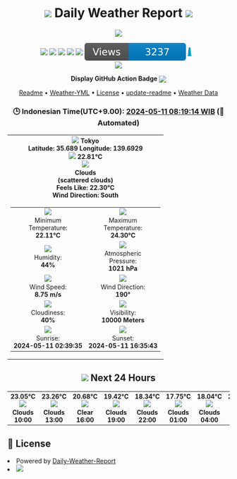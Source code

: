 # <h1 align='center'><img height='35' src='images/cloud.png'> Daily Weather Report <img height='35' src='images/cloud.png'></h1>
<p align=center><img align=center height='80' src=images/logo_white_cropped.png></p>

<p align="center"><a href="https://github.com/azrielbsi/Daily-Weather-Report/graphs/contributors"><img align="center" src="https://img.shields.io/github/contributors/azrielbsi/Daily-Weather-Report"></a> <a href="https://github.com/azrielbsi/Daily-Weather-Report/issues"><img align="center" src="https://img.shields.io/github/issues/azrielbsi/Daily-Weather-Report"></a> <a href="https://github.com/azrielbsi/Daily-Weather-Report/pulls"><img align="center" src="https://img.shields.io/badge/PRs-welcome-brightgreen.svg?style=shields"></a> <a href="https://github.com/azrielbsi/Daily-Weather-Report/pulls"><img align="center" src="https://img.shields.io/github/issues-pr/azrielbsi/Daily-Weather-Report"></a> <a href="https://github.com/azrielbsi/Daily-Weather-Report/commits/main/"><img align="center" src="https://img.shields.io/github/commit-activity/m/azrielbsi/Daily-Weather-Report"></a> <img align="center" src="https://github.com/Julius-Ulee/github-profile-views-counter/blob/master/svg/736731255/badge.svg"> <img height='20' align="center" src="https://github.com/Julius-Ulee/github-profile-views-counter/blob/master/graph/736731255/small/week.png"><br><a href="https://github.com/azrielbsi/Daily-Weather-Report"><img align="center" src="https://img.shields.io/maintenance/yes/2024"></a></p>
<p align="center"><b>Display GitHub Action Badge</b> <a href="https://github.com/azrielbsi/Daily-Weather-Report/actions/workflows/weather.yml"><img align="center" src="https://github.com/azrielbsi/Daily-Weather-Report/actions/workflows/weather.yml/badge.svg"></a></p>
<p align="center"><a href="https://github.com/azrielbsi/Daily-Weather-Report/blob/main/README.md">Readme</a> • <a href="https://github.com/azrielbsi/Daily-Weather-Report/blob/main/.github/workflows/weather.yml">Weather-YML</a> • <a href="https://github.com/azrielbsi/Daily-Weather-Report/blob/main/LICENSE">License</a> • <a href="https://github.com/azrielbsi/Daily-Weather-Report/blob/main/scripts/update_readme.sh">update-readme</a> • <a href="https://github.com/azrielbsi/Daily-Weather-Report/blob/main/weather.json">Weather Data</a></p>
<h3 align='center'>🕒 Indonesian Time(UTC+9.00): <u>2024-05-11 08:19:14 WIB</u> (🤖Automated)</h3>

<table align='center'>
<tr>
<td align='center'><img src='images/placeholder.png' height='18'> <b>Tokyo</b><br><b>Latitude: 35.689 Longitude: 139.6929</b><br><img src='images/thermometer.png' height='18'> <b>22.81°C</b><br><img src='https://openweathermap.org/img/w/03d.png' height='50'><br><b>Clouds</b><br><b>(scattered clouds)</b><br><b>Feels Like: 22.30°C<br><b>Wind Direction: South</b></b></td>
</tr>
<td>
<table>
<tr>


</tr>
<tr>
<td align='center'><img src='images/fast.png' height='25'><br>Minimum<br>Temperature:<br><b>22.11°C</b></td>
<td align='center'><img src='images/fast.png' height='25'><br>Maximum<br>Temperature:<br><b>24.30°C</b></td>
</tr>
<tr>
<td align='center'><img src='images/humidity.png' height='25'><br>Humidity:<br><b>44%</b></td>
<td align='center'><img src='images/atmospheric.png' height='25'><br>Atmospheric<br>Pressure:<br><b>1021 hPa</b></td>
</tr>
<tr>
<td align='center'><img src='images/air-flow.png' height='25'><br>Wind Speed:<br><b>8.75 m/s</b><br></b></td>
<td align='center'><img src='images/anemometer.png' height='25'><br>Wind Direction:<br><b>190°</b></td>
</tr>
<tr>
<td align='center'><img src='images/cloudy.png' height='25'><br>Cloudiness:<br><b>40%</b></td>
<td align='center'><img src='images/low-visibility.png' height='25'><br>Visibility:<br><b>10000 Meters</b></td>
</tr>
<tr>
<td align='center'><img src='images/sunrise.png' height='25'><br>Sunrise:<br><b>2024-05-11 02:39:35</b></td>
<td align='center'><img src='images/sunsets.png' height='25'><br>Sunset:<br><b>2024-05-11 16:35:43</b></td>
</tr>
</table>
</table>
<h2 align=center><img src=images/clock.png height=25> Next 24 Hours</h2>
<table align=center>
<tr>
<td align=center><b>23.05°C</b><br><img src='https://openweathermap.org/img/w/03d.png' height='50'><br><b>Clouds</b><br><b>10:00</b></td>
<td align=center><b>23.26°C</b><br><img src='https://openweathermap.org/img/w/02d.png' height='50'><br><b>Clouds</b><br><b>13:00</b></td>
<td align=center><b>20.68°C</b><br><img src='https://openweathermap.org/img/w/01d.png' height='50'><br><b>Clear</b><br><b>16:00</b></td>
<td align=center><b>19.42°C</b><br><img src='https://openweathermap.org/img/w/02n.png' height='50'><br><b>Clouds</b><br><b>19:00</b></td>
<td align=center><b>18.34°C</b><br><img src='https://openweathermap.org/img/w/04n.png' height='50'><br><b>Clouds</b><br><b>22:00</b></td>
<td align=center><b>17.75°C</b><br><img src='https://openweathermap.org/img/w/04n.png' height='50'><br><b>Clouds</b><br><b>01:00</b></td>
<td align=center><b>18.04°C</b><br><img src='https://openweathermap.org/img/w/04d.png' height='50'><br><b>Clouds</b><br><b>04:00</b></td>
<td align=center><b>21.65°C</b><br><img src='https://openweathermap.org/img/w/04d.png' height='50'><br><b>Clouds</b><br><b>07:00</b></td>
</tr>
</table>
<h2>📄 License</h2>
<li>Powered by <a href="https://github.com/Julius-Ulee/Daily-Weather-Report">Daily-Weather-Report</a></li>
<li><a href="https://github.com/azrielbsi/Daily-Weather-Report/blob/main/LICENSE"><img src="https://img.shields.io/badge/License-MIT-yellow.svg"></a></li>
